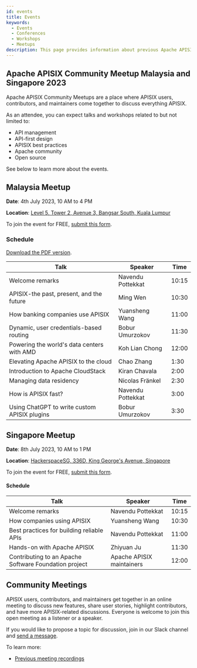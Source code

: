 ```yaml
---
id: events
title: Events
keywords:
  - Events
  - Conferences
  - Workshops
  - Meetups
description: This page provides information about previous Apache APISIX's community events.
---
```

## Apache APISIX Community Meetup Malaysia and Singapore 2023

Apache APISIX Community Meetups are a place where APISIX users, contributors, and maintainers come together to discuss everything APISIX.

As an attendee, you can expect talks and workshops related to but not limited to:

- API management
- API-first design
- APISIX best practices
- Apache community
- Open source

See below to learn more about the events.

## Malaysia Meetup

**Date**: 4th July 2023, 10 AM to 4 PM

**Location**: [Level 5, Tower 2, Avenue 3, Bangsar South, Kuala Lumpur](https://goo.gl/maps/26m6CHbn86RszbtZ7)

To join the event for FREE, [submit this form](https://forms.gle/sUmjdBQAMPjDehYR8).

### Schedule

[Download the PDF version](https://bit.ly/apisix-meetup-malaysia).

| Talk                                         | Speaker           | Time  |
| -------------------------------------------- | ----------------- | ----- |
| Welcome remarks                              | Navendu Pottekkat | 10:15 |
| APISIX-the past, present, and the future     | Ming Wen          | 10:30 |
| How banking companies use APISIX             | Yuansheng Wang    | 11:00 |
| Dynamic, user credentials-based routing      | Bobur Umurzokov   | 11:30 |
| Powering the world's data centers with AMD   | Koh Lian Chong    | 12:00 |
| Elevating Apache APISIX to the cloud         | Chao Zhang        | 1:30  |
| Introduction to Apache CloudStack            | Kiran Chavala     | 2:00  |
| Managing data residency                      | Nicolas Fränkel   | 2:30  |
| How is APISIX fast?                          | Navendu Pottekkat | 3:00  |
| Using ChatGPT to write custom APISIX plugins | Bobur Umurzokov   | 3:30  |

## Singapore Meetup

**Date**: 8th July 2023, 10 AM to 1 PM

**Location**: [HackerspaceSG, 336D, King George's Avenue, Singapore](https://goo.gl/maps/gv1qSY8fxftn3Siv6)

To join the event for FREE, [submit this form](https://forms.gle/JSzVmfXon9HCTSee9).

#### Schedule

| Talk                                                  | Speaker                   | Time  |
| ----------------------------------------------------- | ------------------------- | ----- |
| Welcome remarks                                       | Navendu Pottekkat         | 10:15 |
| How companies using APISIX                            | Yuansheng Wang            | 10:30 |
| Best practices for building reliable APIs             | Navendu Pottekkat         | 11:00 |
| Hands-on with Apache APISIX                           | Zhiyuan Ju                | 11:30 |
| Contributing to an Apache Software Foundation project | Apache APISIX maintainers | 12:00 |

## Community Meetings

APISIX users, contributors, and maintainers get together in an online meeting to discuss new features, share user stories, highlight contributors, and have more APISIX-related discussions. Everyone is welcome to join this open meeting as a listener or a speaker.

If you would like to propose a topic for discussion, join in our Slack channel and [send a message](https://apisix.apache.org/docs/general/join/#join-the-slack-channel).

To learn more:

- [Previous meeting recordings](https://youtube.com/playlist?list=PLAoKZlos1sznjgFQsm31QAWeJmv8_w7SP)
